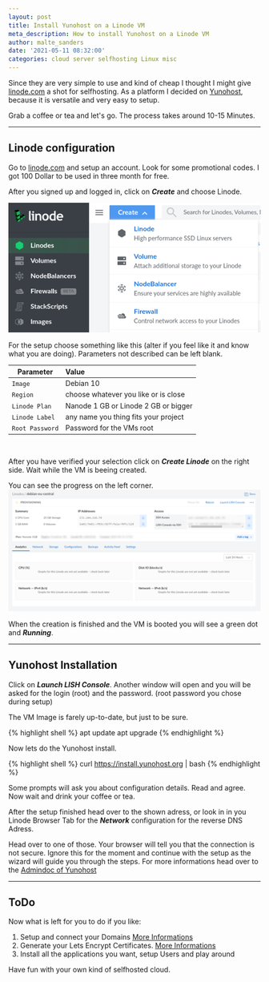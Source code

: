 ```yaml
---
layout: post
title: Install Yunohost on a Linode VM
meta_description: How to install Yunohost on a Linode VM
author: malte_sanders
date: '2021-05-11 08:32:00'
categories: cloud server selfhosting Linux misc
---
```


Since they are very simple to use and kind of cheap I thought I might give [linode.com](https://www.linode.com) a shot for selfhosting. As a platform I decided on [Yunohost](https://yunohost.org/), because it is versatile and very easy to setup.

Grab a coffee or tea and let's go. The process takes around 10-15 Minutes.

--------------
## Linode configuration
Go to [linode.com](https://www.linode.com) and setup an account. Look for some promotional codes. I got 100 Dollar to be used in three month for free. 

After you signed up and logged in, click on ***Create*** and choose Linode.

![Create Linode](/assets/img/uploads/yunohost/create_linode.png)

For the setup choose something like this (alter if you feel like it and know what you are doing). Parameters not described can be left blank.

| Parameter | Value
|-|:-|
| `Image` | Debian 10 
| `Region` | choose whatever you like or is close
| `Linode Plan` | Nanode 1 GB or Linode 2 GB or bigger
| `Linode Label` | any name you thing fits your project
| `Root Password` | Password for the VMs root

<br>

After you have verified your selection click on ***Create Linode*** on the right side. Wait while the VM is beeing created.<br>

You can see the progress on the left corner.
![Linode Setup](/assets/img/uploads/yunohost/linode_setup.png)

When the creation is finished and the VM is booted you will see a green dot and ***Running***.

--------------
## Yunohost Installation

Click on ***Launch LISH Console***. Another window will open and you will be asked for the login (root) and the password. (root password you chose during setup)

The VM Image is farely up-to-date, but just to be sure.

{% highlight shell %}
apt update
apt upgrade
{% endhighlight %}

Now lets do the Yunohost install.

{% highlight shell %}
curl https://install.yunohost.org | bash
{% endhighlight %}

Some prompts will ask you about configuration details. Read and agree. Now wait and drink your coffee or tea.

After the setup finished head over to the shown adress, or look in in you Linode Browser Tab for the ***Network*** configuration for the reverse DNS Adress.

Head over to one of those. Your browser will tell you that the connection is not secure. Ignore this for the moment and continue with the setup as the wizard will guide you through the steps. For more informations head over to the [Admindoc of Yunohost](https://yunohost.org/de/admindoc)

--------------
## ToDo

Now what is left for you to do if you like:

1. Setup and connect your Domains [More Informations](https://yunohost.org/de/dns_config)
2. Generate your Lets Encrypt Certificates. [More Informations](https://yunohost.org/de/certificate)
3. Install all the applications you want, setup Users and play around

Have fun with your own kind of selfhosted cloud.